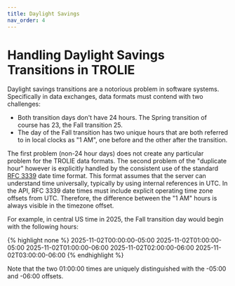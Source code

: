 ```yaml
---
title: Daylight Savings
nav_order: 4
---
```


# Handling Daylight Savings Transitions in TROLIE

Daylight savings transitions are a notorious problem in software systems.  Specifically in data exchanges, data formats must contend with two challenges:

* Both transition days don't have 24 hours.  The Spring transition of course has 23, the Fall transition 25.  
* The day of the Fall transition has two unique hours that are both referred to in local clocks as "1 AM", one before and the other after the transition.  

The first problem (non-24 hour days) does not create any particular problem for the TROLIE data formats.  The second problem of the "duplicate hour" however is explicitly handled by the consistent use of the standard [RFC 3339](https://www.rfc-editor.org/rfc/rfc3339) date time format.  This format assumes that the server can understand time universally, typically by using internal references in UTC.  In the API, RFC 3339 date times must include explicit operating time zone offsets from UTC.  Therefore, the difference between the "1 AM" hours is always visible in the timezone offset.  

For example, in central US time in 2025, the Fall transition day would begin with the following hours:

{% highlight none %}
2025-11-02T00:00:00-05:00
2025-11-02T01:00:00-05:00
2025-11-02T01:00:00-06:00
2025-11-02T02:00:00-06:00
2025-11-02T03:00:00-06:00
{% endhighlight %}

Note that the two 01:00:00 times are uniquely distinguished with the -05:00 and -06:00 offsets.  